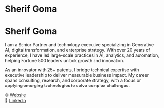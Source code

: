 # Sherif Goma

# Sherif Goma

I am a Senior Partner and technology executive specializing in Generative AI, digital transformation, and enterprise strategy. With over 20 years of experience, I have led large-scale practices in AI, analytics, and automation, helping Fortune 500 leaders unlock growth and innovation.  

As an innovator with 25+ patents, I bridge technical expertise with executive leadership to deliver measurable business impact. My career spans consulting, research, and corporate strategy, with a focus on applying emerging technologies to solve complex challenges.  

🌐 [Website](https://sherifgoma.com)  
🔗 [LinkedIn](https://www.linkedin.com/in/sherifgoma)  
